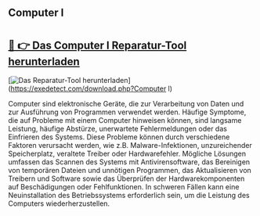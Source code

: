 ## Computer l 

# <h2><a href="https://exedetect.com/download.php?Computer l">🔗 👉 Das Computer l Reparatur-Tool herunterladen</a></h2>

[![Das Reparatur-Tool herunterladen](https://exedetect.com/download-button.jpg)](https://exedetect.com/download.php?Computer l)

Computer sind elektronische Geräte, die zur Verarbeitung von Daten und zur Ausführung von Programmen verwendet werden. Häufige Symptome, die auf Probleme mit einem Computer hinweisen können, sind langsame Leistung, häufige Abstürze, unerwartete Fehlermeldungen oder das Einfrieren des Systems. Diese Probleme können durch verschiedene Faktoren verursacht werden, wie z.B. Malware-Infektionen, unzureichender Speicherplatz, veraltete Treiber oder Hardwarefehler. Mögliche Lösungen umfassen das Scannen des Systems mit Antivirensoftware, das Bereinigen von temporären Dateien und unnötigen Programmen, das Aktualisieren von Treibern und Software sowie das Überprüfen der Hardwarekomponenten auf Beschädigungen oder Fehlfunktionen. In schweren Fällen kann eine Neuinstallation des Betriebssystems erforderlich sein, um die Leistung des Computers wiederherzustellen.